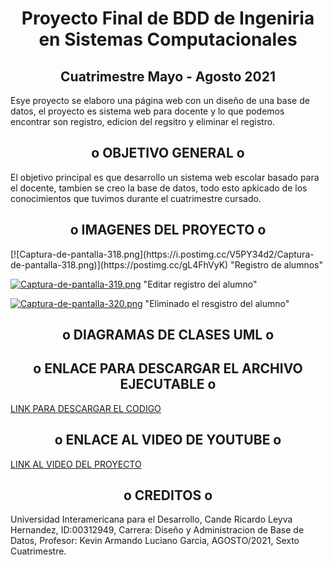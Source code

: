 <h1 align='center'>Proyecto Final de BDD de Ingeniria en Sistemas Computacionales </h1>

<h2 align='center'>Cuatrimestre Mayo - Agosto 2021 </h2>

Esye proyecto se elaboro una página web con un diseño de una base de datos, el proyecto es sistema web para docente y lo que podemos encontrar son registro, edicion del regsitro y eliminar el registro.

<h2 align='center'>o OBJETIVO GENERAL o</h2>
El objetivo principal es que desarrollo un sistema web escolar basado para el docente, tambien se creo la base de datos, todo esto apkicado de los conocimientos que tuvimos durante el cuatrimestre cursado.

<h2 align='center'>o IMAGENES DEL PROYECTO o</h2>
[![Captura-de-pantalla-318.png](https://i.postimg.cc/V5PY34d2/Captura-de-pantalla-318.png)](https://postimg.cc/gL4FhVyK)
"Registro de alumnos" 

[![Captura-de-pantalla-319.png](https://i.postimg.cc/y6ysdh36/Captura-de-pantalla-319.png)](https://postimg.cc/hhvHZd0N)
"Editar registro del alumno"

[![Captura-de-pantalla-320.png](https://i.postimg.cc/rpkfK4rc/Captura-de-pantalla-320.png)](https://postimg.cc/Mn97Lv5r)
"Eliminado el resgistro del alumno"

<h2 align='center'>o DIAGRAMAS DE CLASES UML o</h2>



<h2 align='center'>o ENLACE PARA DESCARGAR EL ARCHIVO EJECUTABLE o</h2>
<a href="https://github.com/candrhiz/Proyecto-BDD.git">LINK PARA DESCARGAR EL CODIGO</a>

<h2 align='center'>o ENLACE AL VIDEO DE YOUTUBE o</h2>
<a href="">LINK AL VIDEO DEL PROYECTO</a>


<h2 align='center'>o CREDITOS o</h2>
Universidad Interamericana para el Desarrollo,
Cande Ricardo Leyva Hernandez, ID:00312949,
Carrera: Diseño y Administracion de Base de Datos,
Profesor: Kevin Armando Luciano Garcia,
AGOSTO/2021,
Sexto Cuatrimestre.
